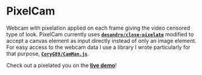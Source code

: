 PixelCam
========

Webcam with pixelation applied on each frame giving the video censored type of
look. PixelCam currently uses [**`desandro/close-pixelate`**][close-pixelate]
modified to accept a canvas element as input directly instead of only an image
element. For easy access to the webcam data I use a library I wrote particularly
for that purpose, [**`CoryG89/CamMan.js`**][camman-js].

Check out a pixelated you on the [**live demo**][demo]!

[close-pixelate]: https://github.com/desandro/close-pixelate
[camman-js]: https://github.com/CoryG89/CamMan.js
[demo]: http://coryg89.github.com/PixelCam